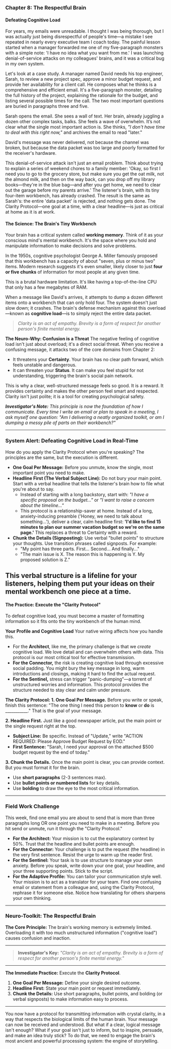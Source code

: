 ### **Chapter 8: The Respectful Brain**
#### Defeating Cognitive Load

For years, my emails were unreadable. I thought I was being thorough, but I was actually just being disrespectful of people's time—a mistake I see repeated in nearly every executive team I coach today. The painful lesson started when a manager forwarded me one of my five-paragraph monsters with a simple note: 'I have no idea what you want from me.' I was launching denial-of-service attacks on my colleagues' brains, and it was a critical bug in my own system.

Let's look at a case study. A manager named David needs his top engineer, Sarah, to review a new project spec, approve a minor budget request, and provide her availability for a client call. He composes what he thinks is a comprehensive and efficient email. It's a five-paragraph monster, detailing the full history of the project, explaining the rationale for the budget, and listing several possible times for the call. The two most important questions are buried in paragraphs three and five.

Sarah opens the email. She sees a wall of text. Her brain, already juggling a dozen other complex tasks, balks. She feels a wave of overwhelm. It’s not clear what the single most important action is. She thinks, *"I don't have time to deal with this right now,"* and archives the email to read "later."

David's message was never delivered, not because the channel was broken, but because the data packet was too large and poorly formatted for the receiver's hardware.

This denial-of-service attack isn't just an email problem. Think about trying to explain a series of weekend chores to a family member: 'Okay, so first I need you to go to the grocery store, but make sure you get the oat milk, not the almond milk, and then on the way back, can you drop off my library books—they're in the blue bag—and after you get home, we need to clear out the garage before my parents arrive.' The listener's brain, with its tiny four-item workbench, has already crashed. The result is the same as Sarah's: the entire 'data packet' is rejected, and nothing gets done. The Clarity Protocol—one goal at a time, with a clear headline—is just as critical at home as it is at work.

#### **The Science: The Brain's Tiny Workbench**

Your brain has a critical system called **working memory**. Think of it as your conscious mind's mental workbench. It's the space where you hold and manipulate information to make decisions and solve problems.

In the 1950s, cognitive psychologist George A. Miller famously proposed that this workbench has a capacity of about "seven, plus or minus two" items. Modern research suggests it's even smaller, likely closer to just **four or five chunks** of information for most people at any given time.

This is a brutal hardware limitation. It's like having a top-of-the-line CPU that only has a few megabytes of RAM.

When a message like David's arrives, it attempts to dump a dozen different items onto a workbench that can only hold four. The system doesn't just slow down; it crashes. The brain's defense mechanism against this overload—known as **cognitive load**—is to simply reject the entire data packet.

> *Clarity is an act of empathy. Brevity is a form of respect for another person's finite mental energy.*

**The Neuro-Why: Confusion is a Threat**
The negative feeling of cognitive load isn't just about overload; it's a direct social threat. When you receive a confusing message, it attacks two of the core domains from Chapter 2:
*   It threatens your **Certainty**. Your brain has no clear path forward, which feels unstable and dangerous.
*   It can threaten your **Status**. It can make you feel stupid for not understanding, triggering the brain's social pain network.

This is why a clear, well-structured message feels so good. It is a reward. It provides certainty and makes the other person feel smart and respected. Clarity isn't just polite; it is a tool for creating psychological safety.

***Investigator's Note:*** *This principle is now the foundation of how I communicate. Every time I write an email or plan to speak in a meeting, I ask myself one question: "Am I delivering a neatly organized toolkit, or am I dumping a messy pile of parts on their workbench?"*

---
### **System Alert: Defeating Cognitive Load in Real-Time**

How do you apply the Clarity Protocol when you're speaking? The principles are the same, but the execution is different.

*   **One Goal Per Message:** Before you unmute, know the single, most important point you need to make.
*   **Headline First (The Verbal Subject Line):** Do not bury your main point. Start with a verbal headline that tells the listener's brain how to file what you're about to say.
    *   Instead of starting with a long backstory, start with: *"I have a specific proposal on the budget..."* or *"I want to raise a concern about the timeline..."*
    *   This protocol is a relationship-saver at home. Instead of a long, anxiety-inducing preamble ('Honey, we need to talk about something...'), deliver a clear, calm headline first: **'I'd like to find 15 minutes to plan our summer vacation budget so we're on the same page.'** This replaces a threat to Certainty with a reward.
*   **Chunk the Details (Signposting):** Use verbal "bullet points" to structure your thoughts. Use transition phrases called signposts. For example:
    *   "My point has three parts. First... Second... And finally..."
    *   "The main issue is X. The reason this is happening is Y. My proposed solution is Z."

This verbal structure is a lifeline for your listeners, helping them put your ideas on their mental workbench one piece at a time.
---

#### **The Practice: Execute the "Clarity Protocol"**

To defeat cognitive load, you must become a master of formatting information so it fits onto the tiny workbench of the human mind.

**Your Profile and Cognitive Load**
Your native wiring affects how you handle this.
*   For the **Architect**, like me, the primary challenge is that we *create* cognitive load. We love detail and can overwhelm others with data. This protocol is our most critical tool for effective transmission.
*   **For the Connector,** the risk is creating cognitive load through excessive social padding. You might bury the key message in long, warm introductions and closings, making it hard to find the actual request.
*   **For the Sentinel,** stress can trigger "panic-dumping"—a torrent of unstructured worries and information. This protocol provides the structure needed to stay clear and calm under pressure.

**The Clarity Protocol:**
**1. One Goal Per Message.**
Before you write or speak, finish this sentence: "The one thing I need this person to **know** or **do** is ___________." That is the goal of your message.

**2. Headline First.**
Just like a good newspaper article, put the main point or the single request right at the top.
*   **Subject Line:** Be specific. Instead of "Update," write "ACTION REQUIRED: Please Approve Budget Request by EOD."
*   **First Sentence:** "Sarah, I need your approval on the attached $500 budget request by the end of today."

**3. Chunk the Details.**
Once the main point is clear, you can provide context. But you must format it for the brain.
*   Use **short paragraphs** (2-3 sentences max).
*   Use **bullet points or numbered lists** for key details.
*   Use **bolding** to draw the eye to the most critical information.

---
### **Field Work Challenge**

This week, find one email you are about to send that is more than three paragraphs long OR one point you need to make in a meeting. Before you hit send or unmute, run it through the "Clarity Protocol."

*   **For the Architect:** Your mission is to cut the explanatory context by 50%. Trust that the headline and bullet points are enough.
*   **For the Connector:** Your challenge is to put the request (the headline) in the very first sentence. Resist the urge to warm up the reader first.
*   **For the Sentinel:** Your task is to use structure to manage your own anxiety. Before you speak, write down your one goal, your headline, and your three supporting points. Stick to the script.
*   **For the Adaptive Profile:** You can tailor your communication style well. Your mission is to act as a translator for your team. Find one confusing email or statement from a colleague and, using the Clarity Protocol, rephrase it for someone else. Notice how translating for others sharpens your own thinking.

---
### **Neuro-Toolkit: The Respectful Brain**

**The Core Principle:**
The brain's working memory is extremely limited. Overloading it with too much unstructured information ("cognitive load") causes confusion and inaction.

---

> **Investigator's Key:**
> *"Clarity is an act of empathy. Brevity is a form of respect for another person's finite mental energy."*

---

**The Immediate Practice:**
Execute the **Clarity Protocol**.
1.  **One Goal Per Message:** Define your single desired outcome.
2.  **Headline First:** State your main point or request immediately.
3.  **Chunk the Details:** Use short paragraphs, bullet points, and bolding (or verbal signposts) to make information easy to process.

---

You now have a protocol for transmitting information with crystal clarity, in a way that respects the biological limits of the human brain. Your message can now be received and understood. But what if a clear, logical message isn't enough? What if your goal isn't just to inform, but to inspire, persuade, and make an idea truly stick? To do that, we need to engage the brain's most ancient and powerful processing system: the engine of storytelling.
      